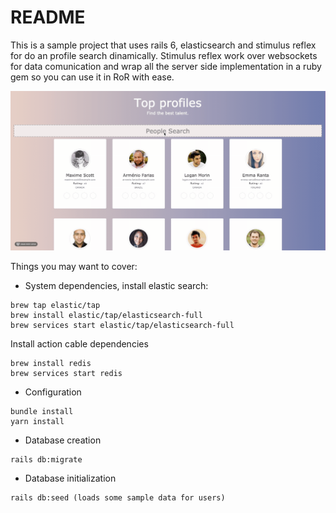 # README

This is a sample project that uses rails 6, elasticsearch and stimulus reflex for do an profile search dinamically. Stimulus reflex work over websockets for data comunication and wrap all the server side implementation in a ruby gem so you can use it in RoR with ease. 

![alt text](https://github.com/racar/profiles/blob/master/2020-10-01%2016.48.24.gif)

Things you may want to cover:

* System dependencies, install elastic search:
```
brew tap elastic/tap
brew install elastic/tap/elasticsearch-full
brew services start elastic/tap/elasticsearch-full
```

Install action cable dependencies
```
brew install redis
brew services start redis
```
* Configuration
```
bundle install
yarn install
````

* Database creation
```
rails db:migrate
```

* Database initialization
```
rails db:seed (loads some sample data for users)
```

